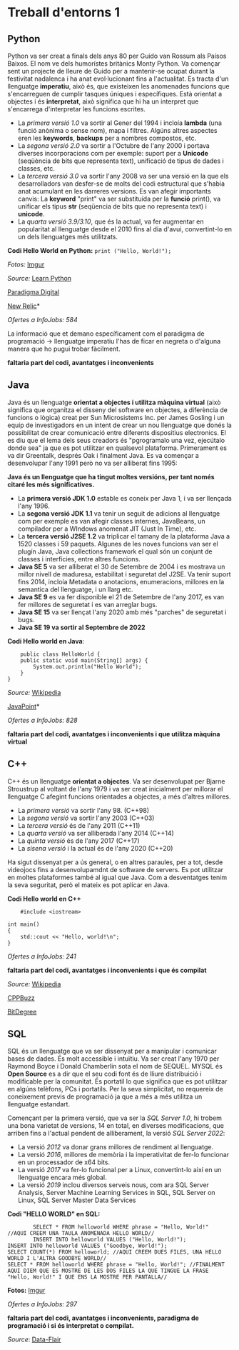 # Treball d'entorns 1

## **Python** ##
Python va ser creat a finals dels anys 80 per Guido van Rossum als Paísos Baixos. El nom ve dels humorístes britànics Monty Python.
Va començar sent un projecte de lleure de Guido per a mantenir-se ocupat durant la festivitat nadalenca i ha anat evol·lucionant fins a l'actualitat.
Es tracta d'un llenguatge **imperatiu**, això és, que existeixen les anomenades funcions que s'encarreguen de cumplir tasques úniques i específiques. Està orientat a objectes i és **interpretat**, això significa que hi ha un interpret que s'encarrega d'interpretar les funcions escrites.

- La *primera versió 1.0* va sortir al Gener del 1994 i incloía **lambda** (una funció anònima o sense nom), mapa i filtres. Algúns altres aspectes eren les **keywords**, **backups** per a nombres compostos, etc.
- La *segona versió 2.0* va sortir a l'Octubre de l'any 2000 i portava diverses incorporacions com per exemple: suport per a **Unicode** (seqüència de bits que representa text), unificació de tipus de dades i classes, etc.
- La *tercera versió 3.0* va sortir l'any 2008 va ser una versió en la que els desarrolladors van desfer-se de molts del codi estructural que s'habia anat acumulant en les darreres versions. Es van afegir importants canvis: La **keyword** "print" va ser substituída per la **funció** print(), va unificar els tipus **str** (seqüencia de bits que no representa text) i **unicode**.
- La *quarta versió 3.9/3.10*, que és la actual, va fer augmentar en popularitat al llenguatge desde el 2010 fins al dia d'avui, convertint-lo en un dels llenguatges més utilitzats.

**Codi Hello World en Python:**
`print ("Hello, World!");`

*Fotos:*
[Imgur](https://i.imgur.com/gsYo8AA.png)

*Source:* [Learn Python](https://learnpython.com/blog/history-of-python/)

[Paradigma Digital](https://www.paradigmadigital.com/dev/es-python-el-lenguaje-del-futuro/)

[New Relic](https://newrelic.com/blog/nerd-life/python-programming-styles)*

*Ofertes a InfoJobs: 584*

La informació que et demano específicament com el paradigma de programació -> llenguatge imperatiu l'has de ficar en negreta o d'alguna manera que ho pugui trobar fàcilment.

**faltaria part del codi, avantatges i inconvenients**



## **Java** ##
Java és un llenguatge **orientat a objectes i utilitza màquina virtual** (això significa que organitza el disseny del software en objectes, a diferència de funcions o lògica) creat per Sun Microsistems Inc. per James Gosling i un equip de investigadors en un intent de crear un nou llenguatge que donés la possibilitat de crear comunicació entre diferents dispositius electronics. El es diu que el lema dels seus creadors és "pgrogramalo una vez, ejecútalo donde sea" ja que es pot utilitzar en qualsevol plataforma. Primerament es va dir Greentalk, després Oak i finalment Java. Es va començar a desenvolupar l'any 1991 però no va ser alliberat fins 1995:

**Java és un llenguatge que ha tingut moltes versións, per tant només citaré les més significatives.**

- La **primera versió JDK 1.0** estable es coneix per Java 1, i va ser llençada l'any 1996.
- La **segona versió JDK 1.1** va tenir un seguit de adicions al llenguatge com per exemple es van afegir classes internes, JavaBeans, un compilador per a WIndows anomenat JIT (Just In Time), etc.
- La **tercera versió J2SE 1.2** va triplicar el tamany de la plataforma Java a 1520 classes i 59 paquets. Algunes de les noves funcions van ser el plugín Java, Java collections framework el qual són un conjunt de classes i interfícies, entre altres funcions.
- **Java SE 5** va ser alliberat el 30 de Setembre de 2004 i es mostrava un millor nivell de maduresa, estabilitat i seguretat del J2SE. Va tenir suport fins 2014, incloía Metadata o anotacions, enumeracions, millores en la semantica del llenguatge, i un llarg etc.
- **Java SE 9** es va fer disponible el 21 de Setembre de l'any 2017, es van fer millores de seguretat i es van arreglar bugs.
- **Java SE 15** va ser llençat l'any 2020 amb més "parches" de seguretat i bugs.
- **Java SE 19 va sortir al Septembre de 2022**

**Codi Hello world en Java**:
```
    public class HelloWorld {
    public static void main(String[] args) {
        System.out.println("Hello World");
    }
}
```
*Source:* [Wikipedia](https://en.wikipedia.org/wiki/Java_version_history)

[JavaPoint](https://www.javatpoint.com/history-of-java)*

*Ofertes a InfoJobs: 828*

**faltaria part del codi, avantatges i inconvenients i que utilitza màquina virtual**

## **C++** ##
C++ és un llenguatge **orientat a objectes**. Va ser desenvolupat per Bjarne Stroustrup al voltant de l'any 1979 i va ser creat inicialment per millorar el llenguatge C afegint funcions orientades a objectes, a més d'altres millores.

- La *primera versió* va sortir l'any 98. (C++98)
- La *segona versió* va sortir l'any 2003 (C++03)
- La *tercera versió* és de l'any 2011 (C++11)
- La *quarta versió* va ser alliberada l'any 2014 (C++14)
- La *quinta versió* és de l'any 2017 (C++17)
- La *sisena versió* i la actual és de l'any 2020 (C++20)

Ha sigut dissenyat per a ús general, o en altres paraules, per a tot, desde videojocs fins a desenvolupamdnt de software de servers. Es pot utilitzar en moltes plataformes també al igual que Java.
Com a desventatges tenim la seva seguritat, però el mateix es pot aplicar en Java.


**Codi Hello world en C++**
```
    #include <iostream>

int main()
{
    std::cout << "Hello, world!\n";
} 	
```

*Ofertes a InfoJobs: 241*

**faltaria part del codi, avantatges i inconvenients i que és compilat**
    
*Source:* [Wikipedia](https://en.wikipedia.org/wiki/C%2B%2B)

[CPPBuzz](https://www.cppbuzz.com/cpp-versions)

[BitDegree](https://es.bitdegree.org/tutoriales/c-plus-plus-tutorial/#heading-4)


## **SQL** ##
SQL és un llenguatge que va ser dissenyat per a manipular i comunicar bases de dades. És molt accessible i intuïtiu. Va ser creat l'any 1970 per Raymond Boyce i Donald Chamberlin sota el nom de SEQUEL. MYSQL és **Open Source** es a dir que el seu codi font és de lliure distribuició i modificable per la comunitat. És portatil lo que significa que es pot utilitzar en algúns telèfons, PCs i portatils. Per la seva simplicitat, no requereix de coneixement previs de programació ja que a més a més utilitza un llenguatge estandart.
    
Començant per la primera versió, que va ser la *SQL Server 1.0*, hi trobem una bona varietat de versions, 14 en total, en diverses modificacions, que arriben fins a l'actual pendent de alliberament, la  versió *SQL Server 2022*:

- La versió *2012* va donar grans millores de rendiment al llenguatge.
- La versió *2016*, millores de memòria i la imperativitat de fer-lo funcionar en un processador de x64 bits.
- La versió *2017* va fer-lo funcional per a Linux, convertint-lo així en un llenguatge encara més global.
- La versió *2019* inclou diversos serveis nous, com ara SQL Server Analysis, Server Machine Learning Services in SQL, SQL Server on Linux, SQL Server Master Data Services

**Codi "HELLO WORLD" en SQL:**
```
        SELECT * FROM helloworld WHERE phrase = "Hello, World!" 	//AQUI CREEM UNA TAULA ANOMENADA HELLO WORLD//
        INSERT INTO helloworld VALUES ("Hello, World!");
INSERT INTO helloworld VALUES ("Goodbye, World!");
SELECT COUNT(*) FROM helloworld; //AQUI CREEM DUES FILES, UNA HELLO WORLD I L'ALTRA GOODBYE WORLD// 
SELECT * FROM helloworld WHERE phrase = "Hello, World!"; //FINALMENT AQUI DIEM QUE ES MOSTRE DE LES DOS FILES LA QUE TINGUE LA FRASE "Hello, World!" I QUE ENS LA MOSTRE PER PANTALLA//
```

**Fotos:**
[Imgur](https://i.imgur.com/F2SxXDE.png)


*Ofertes a InfoJobs: 297*

**faltaria part del codi, avantatges i inconvenients, paradigma de programació i si és interpretat o compilat.**

*Source*: 
    [Data-Flair](https://data-flair.training/blogs/microsoft-sql-version-history/)
   

